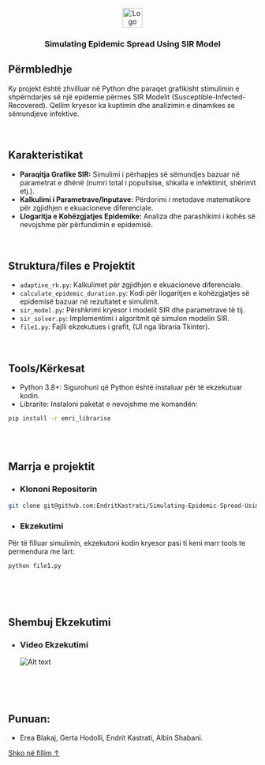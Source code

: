 <p align="center">
  <a href="https://fiek.uni-pr.edu/">
    <img src="logo1.png" alt="Logo" height="40">
  </a>

<h3 align="center">Simulating Epidemic Spread Using SIR Model</h3>
</p>

## Përmbledhje

Ky projekt është zhvilluar në Python dhe paraqet grafikisht stimulimin e shpërndarjes së një epidemie përmes SIR Modelit (Susceptible-Infected-Recovered). Qellim kryesor ka kuptimin dhe analizimin e dinamikes se sëmundjeve infektive. <br><br><br>

## Karakteristikat

- **Paraqitja Grafike SIR:** Simulimi i përhapjes së sëmundjes bazuar në parametrat e dhënë (numri total i popullsise, shkalla e infektimit, shërimit etj.).
- **Kalkulimi i Parametrave/Inputave:** Përdorimi i metodave matematikore për zgjidhjen e ekuacioneve diferenciale.
- **Llogaritja e Kohëzgjatjes Epidemike:** Analiza dhe parashikimi i kohës së nevojshme për përfundimin e epidemisë. <br><br><br>

## Struktura/files e Projektit

- `adaptive_rk.py`: Kalkulimet për zgjidhjen e ekuacioneve diferenciale.
- `calculate_epidemic_duration.py`: Kodi për llogaritjen e kohëzgjatjes së epidemisë bazuar në rezultatet e simulimit.
- `sir_model.py`: Përshkrimi kryesor i modelit SIR dhe parametrave të tij.
- `sir_solver.py`: Implementimi i algoritmit që simulon modelin SIR.
- `file1.py`: Fajlli ekzekutues i grafit, (UI nga libraria Tkinter). <br><br><br>

## Tools/Kërkesat

- Python 3.8+: Sigurohuni që Python është instaluar për të ekzekutuar kodin.
- Librarite: Instaloni paketat e nevojshme me komandën:

```sh
pip install -r emri_librarise
```
<br><br>

## Marrja e projektit

- ### Klononi Repositorin

```sh
git clone git@github.com:EndritKastrati/Simulating-Epidemic-Spread-Using-SIR-Model.git
```

- ### Ekzekutimi

Për të filluar simulimin, ekzekutoni kodin kryesor pasi ti keni marr tools te permendura me lart:

```sh
python file1.py
```
<br><br><br>

## Shembuj Ekzekutimi

- ### Video Ekzekutimi
  ![Alt text](foto_gif/SIR.gif)


<br><br><br>

## Punuan:
- Erea Blakaj, Gerta Hodolli, Endrit Kastrati, Albin Shabani.

<a href="#top">Shko në fillim ↑</a>
